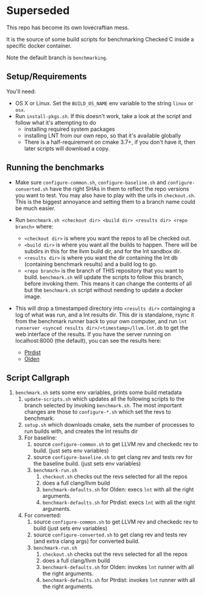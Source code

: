 # Superseded

This repo has become its own lovecraftian mess.

It is the source of some build scripts for benchmarking Checked C inside
a specific docker container.

Note the default branch is `benchmarking`.

## Setup/Requirements

You'll need:

- OS X or Linux. Set the `BUILD_OS_NAME` env variable to the string `linux` or `osx`.
- Run `install-pkgs.sh`. If this doesn't work, take a look at the script and follow what it's attempting to do
  - installing required system packages
  - installing LNT from our own repo, so that it's available globally
  - There is a half-requirement on cmake 3.7+, if you don't have it, then later scripts will download a copy.

## Running the benchmarks

- Make sure `configure-common.sh`, `configure-baseline.sh` and `configure-converted.sh` have the right SHAs in them
  to reflect the repo versions you want to test. You may also have to play with the urls in `checkout.sh`. This is the biggest annoyance
  and setting them to a branch name could be much easier.
- Run `benchmark.sh <checkout dir> <build dir> <results dir> <repo branch>` where:
  - `<checkout dir>` is where you want the repos to all be checked out.
  - `<build dir>` is where you want all the builds to happen. There will be subdirs in this for the llvm build dir, and for the lnt sandbox dir.
  - `<results dir>` is where you want the dir containing the lnt db (containing benchmark results) and a build log to go.
  - `<repo branch>` is the branch of THIS repository that you want to build. `benchmark.sh` will update the scripts to follow this branch, before    invoking them. This means it can change the contents of all but the `benchmark.sh` script without needing to update a docker image. 

- This will drop a timestamped directory into `<results dir>` containging a log of what was run, and a lnt results dir. This dir is standalone, rsync it from the benchmark runner back to your own computer, and run `lnt runserver <synced results dir>/<timestamp>/llvm.lnt.db` to get the web interface of the results. If you have the server running on localhost:8000 (the default), you can see the results here:
  - [Ptrdist](http://localhost:8000/db_default/v4/nts/4?show_delta=yes&show_previous=yes&show_stddev=yes&show_all=yes&show_small_diff=yes&num_comparison_runs=0&test_filter=&test_min_value_filter=&aggregation_fn=median&MW_confidence_lv=0.05&compare_to=2&submit=Update)
  - [Olden](http://localhost:8000/db_default/v4/nts/3?show_delta=yes&show_previous=yes&show_stddev=yes&show_all=yes&show_small_diff=yes&num_comparison_runs=0&test_filter=&test_min_value_filter=&aggregation_fn=median&MW_confidence_lv=0.05&compare_to=1&submit=Update)


## Script Callgraph

1. `benchmark.sh` sets some env variables, prints some build metadata
    1. `update-scripts.sh` which updates all the following scripts to the branch selected by invoking `benchmark.sh`. The most important changes are those to `configure-*.sh` which set the revs to benchmark.
    2. `setup.sh` which downloads cmake, sets the number of processes to run builds with, and creates the lnt results dir
    3. For baseline:
        1. source `configure-common.sh` to get LLVM rev and checkedc rev to build. (just sets env variables)
        2. source `configure-baseline.sh` to get clang rev and tests rev for the baseline build. (just sets env variables)
        3. `benchmark-run.sh`
            1. `checkout.sh` checks out the revs selected for all the repos
            1. does a full clang/llvm build
            1. `benchmark-defaults.sh` for Olden: execs `lnt` with all the right arguments.
            2. `benchmark-defaults.sh` for Ptrdist: execs `lnt` with all the right arguments.
    4. For converted:
        1. source `configure-common.sh` to get LLVM rev and checkedc rev to build (just sets env variables)
        2. source `configure-converted.sh` to get clang rev and tests rev (and extra clang args) for converted build.
        3. `benchmark-run.sh`
            1. `checkout.sh` checks out the revs selected for all the repos
            1. does a full clang/llvm build
            1. `benchmark-defaults.sh` for Olden: invokes `lnt` runner with all the right arguments.
            2. `benchmark-defaults.sh` for Ptrdist: invokes `lnt` runner with all the right arguments.
